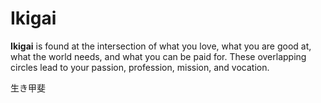 # Ikigai

**Ikigai** is found at the intersection of what you love, what you are good at, what the world needs, and what you can be paid for. These overlapping circles lead to your passion, profession, mission, and vocation.

生き甲斐
